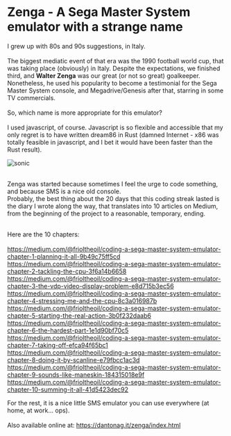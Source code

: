 
# Zenga - A Sega Master System emulator with a strange name

I grew up with 80s and 90s suggestions, in Italy.<br/><br/>
The biggest mediatic event of that era was the 1990 football world cup, that was taking place (obviously) in Italy. Despite the expectations, we finished third, and **Walter Zenga** was our great (or not so great) goalkeeper. Nonetheless, he used his popularity to become a testimonial for the Sega Master System console, and Megadrive/Genesis after that, starring in some TV commercials.<br/>
<br/>
So, which name is more appropriate for this emulator?
<br/><br/>
I used javascript, of course. Javascript is so flexible and accessible that my only regret is to have written dream86 in Rust (damned Internet - x86 was totally feasible in javascript, and I bet it would have been faster than the Rust result).
<br/>

![sonic](https://user-images.githubusercontent.com/4502137/219975397-aed50047-d139-4c95-866e-e4009396daa5.png)

<br/>
Zenga was started because sometimes I feel the urge to code something, and because SMS is a nice old console.<br/>
Probably, the best thing about the 20 days that this coding streak lasted is the diary I wrote along the way, that translates into 10 articles on Medium, from the beginning of the project to a reasonable, temporary, ending.<br/><br/>

Here are the 10 chapters:<br/><br/>
https://medium.com/@frioltheoil/coding-a-sega-master-system-emulator-chapter-1-planning-it-all-9b49c75ff5cd <br/>
https://medium.com/@frioltheoil/coding-a-sega-master-system-emulator-chapter-2-tackling-the-cpu-3f6a14b6658 <br/>
https://medium.com/@frioltheoil/coding-a-sega-master-system-emulator-chapter-3-the-vdp-video-display-problem-e8d715b3ec56 <br/>
https://medium.com/@frioltheoil/coding-a-sega-master-system-emulator-chapter-4-stressing-me-and-the-cpu-8c3a016987b <br/>
https://medium.com/@frioltheoil/coding-a-sega-master-system-emulator-chapter-5-starting-the-real-action-3b0f232daab6 <br/>
https://medium.com/@frioltheoil/coding-a-sega-master-system-emulator-chapter-6-the-hardest-part-1e1d90bf70c5 <br/>
https://medium.com/@frioltheoil/coding-a-sega-master-system-emulator-chapter-7-taking-off-efca94f65bc1 <br/>
https://medium.com/@frioltheoil/coding-a-sega-master-system-emulator-chapter-8-doing-it-by-scanline-e79fbcc1ac3d <br/>
https://medium.com/@frioltheoil/coding-a-sega-master-system-emulator-chapter-9-sounds-like-maneskin-184315018e9f <br/>
https://medium.com/@frioltheoil/coding-a-sega-master-system-emulator-chapter-10-summing-it-all-41d5423dec92 <br/>

For the rest, it is a nice little SMS emulator you can use everywhere (at home, at work... ops).
<br/><br/>
Also available online at: https://dantonag.it/zenga/index.html

